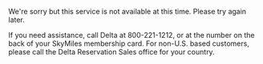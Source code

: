 We're sorry but this service is not available at this time. Please try again later.  

If you need assistance, call Delta at 800-221-1212, or at the number on the back of your SkyMiles membership card. For non-U.S. based customers, please call the Delta Reservation Sales office for your country.